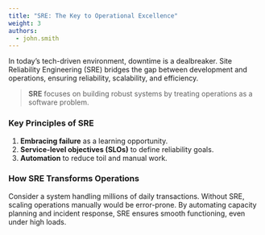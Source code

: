 ```yaml
---
title: "SRE: The Key to Operational Excellence"
weight: 3
authors:
  - john.smith
---
```


In today’s tech-driven environment, downtime is a dealbreaker. Site Reliability Engineering (SRE) bridges the gap between development and operations, ensuring reliability, scalability, and efficiency.

> **SRE** focuses on building robust systems by treating operations as a software problem.

### Key Principles of SRE

1. **Embracing failure** as a learning opportunity.
2. **Service-level objectives (SLOs)** to define reliability goals.
3. **Automation** to reduce toil and manual work.

### How SRE Transforms Operations

Consider a system handling millions of daily transactions. Without SRE, scaling operations manually would be error-prone. By automating capacity planning and incident response, SRE ensures smooth functioning, even under high loads.
